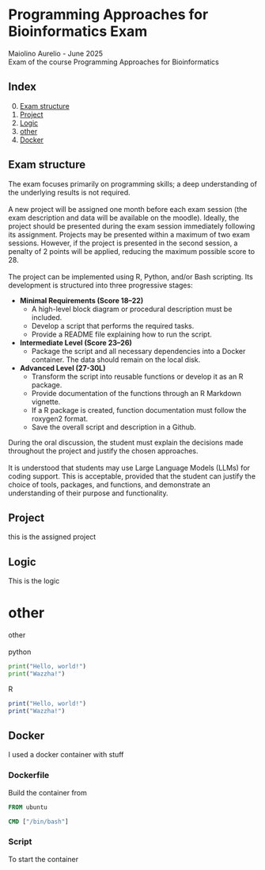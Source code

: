 # Programming Approaches for Bioinformatics Exam
Maiolino Aurelio - June 2025 \
Exam of the course Programming Approaches for Bioinformatics 

## Index
0. [Exam structure](#exam-structure)
1. [Project](#project)
2. [Logic](#logic)
3. [other](#other)
4. [Docker](#docker)


   
## Exam structure
The exam focuses primarily on programming skills; a deep understanding of the underlying results is not required. \
\
A new project will be assigned one month before each exam session (the exam description and data will be available on the moodle). Ideally, the project should be presented during the exam session immediately following its assignment. Projects may be presented within a maximum of two exam sessions. However, if the project is presented in the second session, a penalty of 2 points will be applied, reducing the maximum possible score to 28. \
\
The project can be implemented using R, Python, and/or Bash scripting. Its development is structured into three progressive stages: 

- **Minimal Requirements (Score 18–22)**
  - A high-level block diagram or procedural description must be included.
  - Develop a script that performs the required tasks.
  - Provide a README file explaining how to run the script.
- **Intermediate Level (Score 23–26)**
  - Package the script and all necessary dependencies into a Docker container. The data should remain on the local disk.
- **Advanced Level (27-30L)**
  - Transform the script into reusable functions or develop it as an R package.
  - Provide documentation of the functions through an R Markdown vignette.
  - If a R package is created, function documentation must follow the roxygen2 format.
  - Save the overall script and description in a Github.

During the oral discussion, the student must explain the decisions made throughout the project and justify the chosen approaches.\
\
It is understood that students may use Large Language Models (LLMs) for coding support. This is acceptable, provided that the student can justify the choice of tools, packages, and functions, and demonstrate an understanding of their purpose and functionality.

## Project
this is the assigned project 

## Logic
This is the logic

# other
other\
\
python
```python
print("Hello, world!")
print("Wazzha!")
```
R
```R
print("Hello, world!")
print("Wazzha!")
```

## Docker
I used a docker container with stuff

### Dockerfile
Build the container from 
```Dockerfile
FROM ubuntu

CMD ["/bin/bash"]
```

### Script
To start the container

